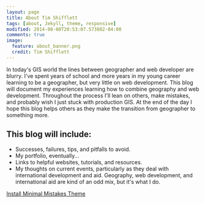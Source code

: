 ```yaml
---
layout: page
title: About Tim Shifflett
tags: [about, Jekyll, theme, responsive]
modified: 2014-08-08T20:53:07.573882-04:00
comments: true
image:
  feature: about_banner.png
  credit: Tim Shifflett
---
```


In today's GIS world the lines between geographer and web developer are blurry. I've spent years of school and more years in my young career learning to be a geographer, but very little on web development. This blog will document my experiences learning how to combine geography and web development. Throughout the process I'll lean on others, make mistakes, and probably wish I just stuck with production GIS. At the end of the day I hope this blog helps others as they make the transition from geographer to something more. 

## This blog will include:

* Successes, failures, tips, and pitfalls to avoid.
* My portfolio, eventually...
* Links to helpful websites, tutorials, and resources.
* My thoughts on current events, particularly as they deal with international development and aid. Geography, web development, and international aid are kind of an odd mix, but it's what I do. 

<a markdown="0" href="{{ site.url }}/theme-setup" class="btn">Install Minimal Mistakes Theme</a>
